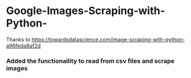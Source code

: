 # Google-Images-Scraping-with-Python-

Thanks to https://towardsdatascience.com/image-scraping-with-python-a96feda8af2d

### Added the functionaility to read from csv files and scrape images
